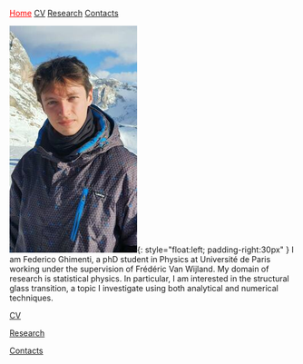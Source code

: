  <a href="https://federicoghimenti.github.io" style="color:red">Home</a>  <a href="https://federicoghimenti.github.io/cv">CV</a>   <a href="https://federicoghimenti.github.io/research">Research</a>   <a href="https://federicoghimenti.github.io/contacts">Contacts</a> 

![Image](ProfilePicture.jpeg){: style="float:left; padding-right:30px" }
I am Federico Ghimenti, a phD student in Physics at Université de Paris working under the supervision of Frédéric Van Wijland. My domain of research is statistical physics. In particular, I am interested in the structural glass transition, a topic I investigate using both analytical and numerical techniques.

[CV](https://federicoghimenti.github.io/research)

[Research](https://federicoghimenti.github.io/research)

[Contacts](https://federicoghimenti.github.io/contacts)

<br clear="left"/>

<script src="http://code.jquery.com/jquery-1.4.2.min.js"></script> <script> var x = document.getElementsByClassName("site-footer-credits"); setTimeout(() => { x[0].remove(); }, 10); </script>
